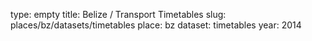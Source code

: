 type: empty
title: Belize / Transport Timetables
slug: places/bz/datasets/timetables
place: bz
dataset: timetables
year: 2014
